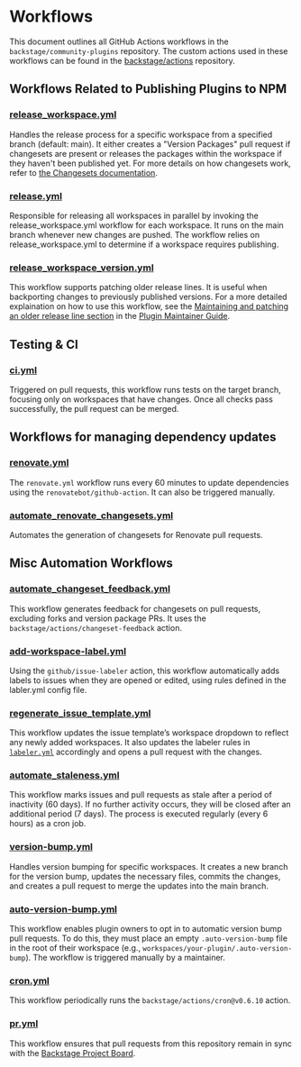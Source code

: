 # Workflows

This document outlines all GitHub Actions workflows in the `backstage/community-plugins` repository. The custom actions used in these workflows can be found in the [backstage/actions](https://github.com/backstage/actions) repository.

## Workflows Related to Publishing Plugins to NPM

### [release_workspace.yml](https://github.com/backstage/community-plugins/blob/main/.github/workflows/release_workspace.yml)

Handles the release process for a specific workspace from a specified branch (default: main). It either creates a "Version Packages" pull request if changesets are present or releases the packages within the workspace if they haven't been published yet. For more details on how changesets work, refer to [the Changesets documentation](https://github.com/changesets/changesets).

### [release.yml](https://github.com/backstage/community-plugins/blob/main/.github/workflows/release.yml)

Responsible for releasing all workspaces in parallel by invoking the release_workspace.yml workflow for each workspace. It runs on the main branch whenever new changes are pushed. The workflow relies on release_workspace.yml to determine if a workspace requires publishing.

### [release_workspace_version.yml](https://github.com/backstage/community-plugins/blob/main/.github/workflows/release_workspace_version.yml)

This workflow supports patching older release lines. It is useful when backporting changes to previously published versions. For a more detailed explaination on how to use this workflow, see the [Maintaining and patching an older release line section](https://github.com/backstage/community-plugins/blob/main/docs/plugin-maintainers-guide.md#maintaining-and-patching-an-older-release-line) in the [Plugin Maintainer Guide](https://github.com/backstage/community-plugins/blob/main/docs/plugin-maintainers-guide.md).

## Testing & CI

### [ci.yml](https://github.com/backstage/community-plugins/blob/main/.github/workflows/ci.yml)

Triggered on pull requests, this workflow runs tests on the target branch, focusing only on workspaces that have changes. Once all checks pass successfully, the pull request can be merged.

## Workflows for managing dependency updates

### [renovate.yml](https://github.com/backstage/community-plugins/blob/main/.github/workflows/renovate.yml)

The `renovate.yml` workflow runs every 60 minutes to update dependencies using the `renovatebot/github-action`. It can also be triggered manually.

### [automate_renovate_changesets.yml](https://github.com/backstage/community-plugins/blob/main/.github/workflows/automate_renovate_changesets.yml)

Automates the generation of changesets for Renovate pull requests.

## Misc Automation Workflows

### [automate_changeset_feedback.yml](https://github.com/backstage/community-plugins/blob/main/.github/workflows/automate_changeset_feedback.yml)

This workflow generates feedback for changesets on pull requests, excluding forks and version package PRs. It uses the `backstage/actions/changeset-feedback` action.

### [add-workspace-label.yml](https://github.com/backstage/community-plugins/blob/main/.github/workflows/add-workspace-label.yml)

Using the `github/issue-labeler` action, this workflow automatically adds labels to issues when they are opened or edited, using rules defined in the labler.yml config file.

### [regenerate_issue_template.yml](https://github.com/backstage/community-plugins/blob/main/.github/workflows/regenerate_issue_templates.yml)

This workflow updates the issue template’s workspace dropdown to reflect any newly added workspaces. It also updates the labeler rules in [`labeler.yml`](https://github.com/backstage/community-plugins/blob/main/.github/labeler.yml) accordingly and opens a pull request with the changes.

### [automate_staleness.yml](https://github.com/backstage/community-plugins/blob/main/.github/workflows/automate-staleness.yml)

This workflow marks issues and pull requests as stale after a period of inactivity (60 days). If no further activity occurs, they will be closed after an additional period (7 days). The process is executed regularly (every 6 hours) as a cron job.

### [version-bump.yml](https://github.com/backstage/community-plugins/blob/main/.github/workflows/version-bump.yml)

Handles version bumping for specific workspaces. It creates a new branch for the version bump, updates the necessary files, commits the changes, and creates a pull request to merge the updates into the main branch.

### [auto-version-bump.yml](https://github.com/backstage/community-plugins/blob/main/.github/workflows/auto-version-bump.yml)

This workflow enables plugin owners to opt in to automatic version bump pull requests. To do this, they must place an empty `.auto-version-bump` file in the root of their workspace (e.g., `workspaces/your-plugin/.auto-version-bump`). The workflow is triggered manually by a maintainer.

### [cron.yml](https://github.com/backstage/community-plugins/blob/main/.github/workflows/cron.yml)

This workflow periodically runs the `backstage/actions/cron@v0.6.10` action.

### [pr.yml](https://github.com/backstage/community-plugins/blob/main/.github/workflows/pr.yml)

This workflow ensures that pull requests from this repository remain in sync with the [Backstage Project Board](https://github.com/backstage/backstage/).
